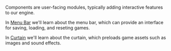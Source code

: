 Components are user-facing modules, typically adding interactive features to our engine.

In [Menu Bar](#/api/components/menu-bar) we'll learn about the menu bar, which can provide an interface for saving, loading, and reseting games.

In [Curtain](#/api/components/curtain) we'll learn about the curtain, which preloads game assets such as images and sound effects.
